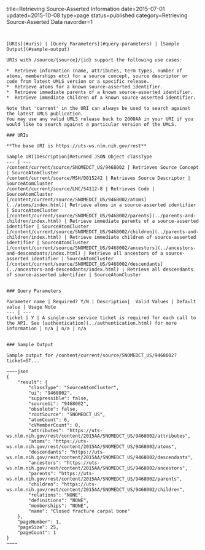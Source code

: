 title=Retrieving Source-Asserted Information
date=2015-07-01
updated=2015-10-08
type=page
status=published
category=Retrieving Source-Asserted Data
navorder=1
~~~~~~


[URIs](#uris) | [Query Parameters](#query-parameters) | [Sample Output](#sample-output)

URIs with /source/{source}/{id} support the following use cases:

*  Retrieve information (name, attributes, term types, number of atoms, memberships etc) for a source concept, source descriptor or code from latest UMLS version or a specific release.
*  Retrieve atoms for a known source-asserted identifier.
*  Retrieve immediate parents of a known source-asserted identifier.
*  Retrieve immediate children of a known source-asserted identifier.

Note that 'current' in the URI can always be used to search against the latest UMLS publication.
You may use any valid UMLS release back to 2008AA in your URI if you would like to search against a particular version of the UMLS.

### URIs

**The base URI is https://uts-ws.nlm.nih.gov/rest**

Sample URI|Description|Returned JSON Object classType
--- | ---
/content/current/source/SNOMEDCT_US/9468002 | Retrieves Source Concept | SourceAtomCluster
/content/current/source/MSH/D015242 | Retrieves Source Descriptor | SourceAtomCluster
/content/current/source/LNC/54112-8 | Retrieves Code | SourceAtomCluster
[/content/current/source/SNOMEDCT_US/9468002/atoms](../atoms/index.html)| Retrieve atoms in a source-asserted identifier | SourceAtomCluster
[/content/current/source/SNOMEDCT_US/9468002/parents](../parents-and-children/index.html) | Retrieve immediate parents of a source-asserted identifier | SourceAtomCluster
[/content/current/source/SNOMEDCT_US/9468002/children](../parents-and-children/index.html) | Retrieve immediate children of source-asserted identifier | SourceAtomCluster
[/content/current/source/SNOMEDCT_US/9468002/ancestors](../ancestors-and-descendants/index.html) | Retrieve all ancestors of a source-asserted identifier | SourceAtomCluster
[/content/current/source/SNOMEDCT_US/9468002/descendants](../ancestors-and-descendants/index.html) | Retrieve all descendants of source-asserted identifier | SourceAtomCluster


### Query Parameters

Parameter name | Required? Y/N | Description|  Valid Values | Default value | Usage Note
--- | ---
ticket | Y | A single-use service ticket is required for each call to the API. See [authentication](../authentication.html) for more information | n/a | n/a | n/a


### Sample Output

Sample output for /content/current/source/SNOMEDCT_US/9468002?ticket=ST...

~~~~json
{
    "result": {
        "classType": "SourceAtomCluster",
        "ui": "9468002",
        "suppressible": false,
        "sourceUi": "9468002",
        "obsolete": false,
        "rootSource": "SNOMEDCT_US",
        "atomCount": 6,
        "cVMemberCount": 0,
        "attributes": "https://uts-ws.nlm.nih.gov/rest/content/2015AA/SNOMEDCT_US/9468002/attributes",
        "atoms": "https://uts-ws.nlm.nih.gov/rest/content/2015AA/SNOMEDCT_US/9468002/atoms",
        "descendants": "https://uts-ws.nlm.nih.gov/rest/content/2015AA/SNOMEDCT_US/9468002/descendants",
        "ancestors": "https://uts-ws.nlm.nih.gov/rest/content/2015AA/SNOMEDCT_US/9468002/ancestors",
        "parents": "https://uts-ws.nlm.nih.gov/rest/content/2015AA/SNOMEDCT_US/9468002/parents",
        "children": "https://uts-ws.nlm.nih.gov/rest/content/2015AA/SNOMEDCT_US/9468002/children",
        "relations": "NONE",
        "definitions": "NONE",
        "memberships": "NONE",
        "name": "Closed fracture carpal bone"
    },
    "pageNumber": 1,
    "pageSize": 25,
    "pageCount": 1
}
~~~~
